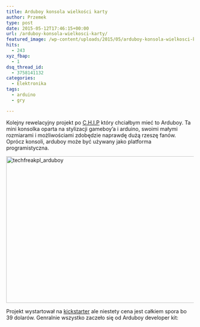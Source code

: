 ```yaml
---
title: Arduboy konsola wielkości karty
author: Przemek
type: post
date: 2015-05-12T17:46:15+00:00
url: /arduboy-konsola-wielkosci-karty/
featured_image: /wp-content/uploads/2015/05/arduboy-konsola-wielkosci-karty1-624x351.jpg
hits:
  - 243
xyz_fbap:
  - 1
dsq_thread_id:
  - 3758141132
categories:
  - Elektronika
tags:
  - arduino
  - gry

---
```

Kolejny rewelacyjny projekt po <a href="http://techfreak.pl/c-h-i-p-mini-komputer-za-32zl/" target="_blank">C.H.I.P</a> który chciałbym mieć to Arduboy. Ta mini konsolka oparta na stylizacji gameboy&#8217;a i arduino, swoimi małymi rozmiarami i możliwościami zdobędzie naprawdę dużą rzeszę fanów. Oprócz konsoli, arduboy może być używany jako platforma programistyczna.

<!--more-->

<a href="http://techfreak.pl/arduboy-konsola-wielkosci-karty/techfreakpl_arduboy/" rel="attachment wp-att-9489"><img class="aligncenter size-full wp-image-9489" src="http://techfreak.pl/wp-content/uploads/2015/05/techfreakpl_arduboy.jpg" alt="techfreakpl_arduboy" width="700" height="394" /></a>

Projekt wystartował na <a href="https://www.kickstarter.com/projects/903888394/arduboy-card-sized-gaming" target="_blank">kickstarter</a> ale niestety cena jest całkiem spora bo 39 dolarów. Genralnie wszystko zaczeło się od Arduboy developer kit:
